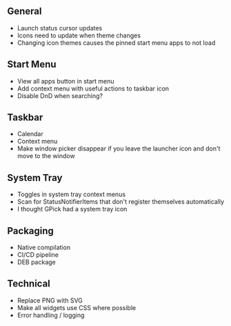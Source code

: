 General
------------
* Launch status cursor updates
* Icons need to update when theme changes
* Changing icon themes causes the pinned start menu apps to not load

Start Menu
------------
* View all apps button in start menu
* Add context menu with useful actions to taskbar icon
* Disable DnD when searching?

Taskbar
------------
* Calendar
* Context menu
* Make window picker disappear if you leave the launcher icon and don't move to the window


System Tray
------------
* Toggles in system tray context menus
* Scan for StatusNotifierItems that don't register themselves automatically
* I thought GPick had a system tray icon

Packaging
-----------
* Native compilation
* CI/CD pipeline
* DEB package

Technical
------------
* Replace PNG with SVG
* Make all widgets use CSS where possible
* Error handling / logging
